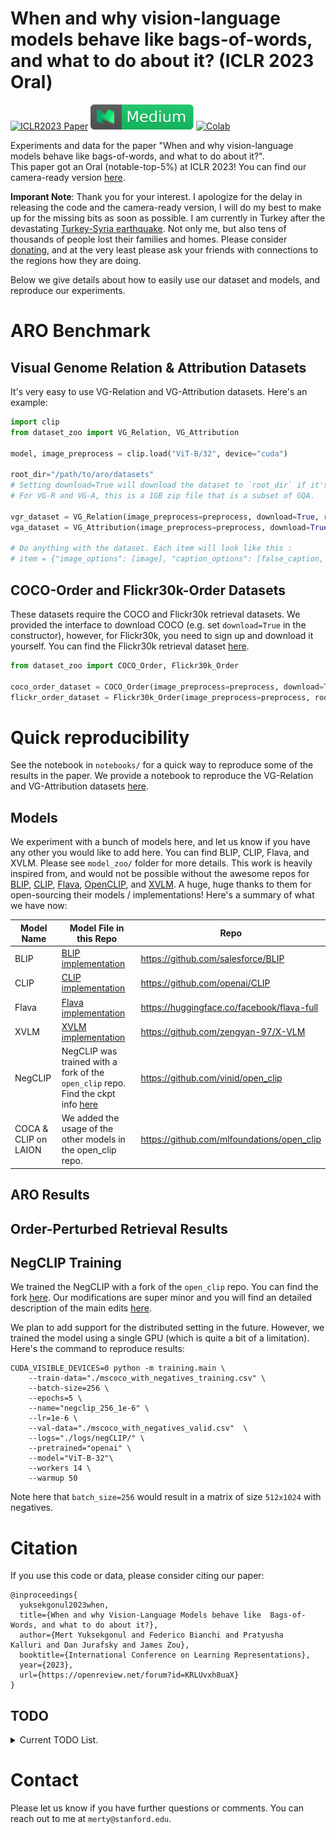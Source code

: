 # When and why vision-language models behave like bags-of-words, and what to do about it? (ICLR 2023 Oral)

[![ICLR2023 Paper](https://img.shields.io/badge/paper-ICLR2023-brightgreen)](https://openreview.net/forum?id=KRLUvxh8uaX)  [![Medium Blog Post](https://raw.githubusercontent.com/aleen42/badges/master/src/medium.svg)](https://towardsdatascience.com/your-vision-language-model-might-be-a-bag-of-words-30b1beaef7f8) [![Colab](https://camo.githubusercontent.com/84f0493939e0c4de4e6dbe113251b4bfb5353e57134ffd9fcab6b8714514d4d1/68747470733a2f2f636f6c61622e72657365617263682e676f6f676c652e636f6d2f6173736574732f636f6c61622d62616467652e737667)](https://colab.research.google.com/drive/1Rmn8CYXRFg4eC458vkBHwAdVKgS03e5D?usp=sharing)


Experiments and data for the paper "When and why vision-language models behave like bags-of-words, and what to do about it?". <br>
This paper got an Oral (notable-top-5%) at ICLR 2023! You can find our camera-ready version [here](https://openreview.net/forum?id=KRLUvxh8uaX).


**Imporant Note**: Thank you for your interest. I apologize for the delay in releasing the code and the camera-ready version, I will do my best to make up for the missing bits as soon as possible. I am currently in Turkey after the devastating [Turkey-Syria earthquake](https://en.wikipedia.org/wiki/2023_Turkey%E2%80%93Syria_earthquake). Not only me, but also tens of thousands of people lost their families and homes. Please consider [donating](https://ahbap.org/), and at the very least please ask your friends with connections to the regions how they are doing. 

Below we give details about how to easily use our dataset and models, and reproduce our experiments.

# ARO Benchmark
## Visual Genome Relation & Attribution Datasets
It's very easy to use VG-Relation and VG-Attribution datasets. Here's an example:
```python
import clip
from dataset_zoo import VG_Relation, VG_Attribution

model, image_preprocess = clip.load("ViT-B/32", device="cuda")

root_dir="/path/to/aro/datasets"
# Setting download=True will download the dataset to `root_dir` if it's not already there. 
# For VG-R and VG-A, this is a 1GB zip file that is a subset of GQA.

vgr_dataset = VG_Relation(image_preprocess=preprocess, download=True, root_dir=root_dir)
vga_dataset = VG_Attribution(image_preprocess=preprocess, download=True, root_dir=root_dir)

# Do anything with the dataset. Each item will look like this : 
# item = {"image_options": [image], "caption_options": [false_caption, true_caption]}
```

## COCO-Order and Flickr30k-Order Datasets
These datasets require the COCO and Flickr30k retrieval datasets. We provided the interface to download COCO (e.g. set `download=True` in the constructor), however, for Flickr30k, you need to sign up and download it yourself. You can find the Flickr30k retrieval dataset [here](https://forms.illinois.edu/sec/229675).

```python
from dataset_zoo import COCO_Order, Flickr30k_Order

coco_order_dataset = COCO_Order(image_preprocess=preprocess, download=True, root_dir=root_dir) 
flickr_order_dataset = Flickr30k_Order(image_preprocess=preprocess, root_dir=root_dir)
```


# Quick reproducibility
See the notebook in `notebooks/` for a quick way to reproduce some of the results in the paper. We provide a notebook to reproduce the VG-Relation and VG-Attribution datasets [here](notebooks/Replicate%20ARO!%20VG-Relation%2C%20VG-Attribution.ipynb).

## Models
We experiment with a bunch of models here, and let us know if you have any other you would like to add here. You can find BLIP, CLIP, Flava, and XVLM. Please see `model_zoo/` folder for more details. This work is heavily inspired from, and would not be possible without the awesome repos for [BLIP](https://github.com/salesforce/BLIP), [CLIP](https://github.com/openai/CLIP), [Flava](https://huggingface.co/docs/transformers/model_doc/flava), [OpenCLIP](https://github.com/mlfoundations/open_clip), and [XVLM](https://github.com/zengyan-97/X-VLM). A huge, huge thanks to them for open-sourcing their models / implementations! Here's a summary of what we have now: 

Model Name | Model File in this Repo | Repo |
--- | --- | --- |
BLIP | [BLIP implementation](model_zoo/blip_models.py) | https://github.com/salesforce/BLIP |
CLIP | [CLIP implementation](model_zoo/clip_models.py) | https://github.com/openai/CLIP |
Flava | [Flava implementation](model_zoo/flava.py) | https://huggingface.co/facebook/flava-full |
XVLM | [XVLM implementation](model_zoo/xvlm_models.py) | https://github.com/zengyan-97/X-VLM |
NegCLIP | NegCLIP was trained with a fork of the `open_clip` repo. Find the ckpt info [here](model_zoo/__init__.py#L66)| https://github.com/vinid/open_clip |
COCA & CLIP on LAION | We added the usage of the other models in the open_clip repo.| https://github.com/mlfoundations/open_clip |


## ARO Results


## Order-Perturbed Retrieval Results


## NegCLIP Training
We trained the NegCLIP with a fork of the `open_clip` repo. You can find the fork [here](https://github.com/vinid/open_clip). Our modifications are super minor and you will find an detailed description of the main edits [here](https://github.com/vinid/neg_clip#negclip-implementation).

We plan to add support for the distributed setting in the future. However, we trained the model using a single GPU (which is quite a bit of a limitation). Here's the command to reproduce results:
```base
CUDA_VISIBLE_DEVICES=0 python -m training.main \
    --train-data="./mscoco_with_negatives_training.csv" \
    --batch-size=256 \
    --epochs=5 \
    --name="negclip_256_1e-6" \
    --lr=1e-6 \
    --val-data="./mscoco_with_negatives_valid.csv"  \
    --logs="./logs/negCLIP/" \
    --pretrained="openai" \
    --model="ViT-B-32"\
    --workers 14 \
    --warmup 50
```
Note here that `batch_size=256` would result in a matrix of size `512x1024` with negatives.


# Citation
If you use this code or data, please consider citing our paper:

```
@inproceedings{
  yuksekgonul2023when,
  title={When and why Vision-Language Models behave like  Bags-of-Words, and what to do about it?},
  author={Mert Yuksekgonul and Federico Bianchi and Pratyusha   Kalluri and Dan Jurafsky and James Zou},
  booktitle={International Conference on Learning Representations},
  year={2023},
  url={https://openreview.net/forum?id=KRLUvxh8uaX}
}
```


## TODO
<details>
<summary> Current TODO List.</summary>

| Name | Description | Status |
| --- | --- | --- |
| Add support for distributed training | We trained NegCLIP with a single GPU, and we plan to add support for distributed training in the future. | :white_check_mark: |
| Add negative generation | How to generate negatives for negclip. This could also be on the forked repo. | :white_check_mark: |

</details>

# Contact 
Please let us know if you have further questions or comments. You can reach out to me at `merty@stanford.edu`. 
